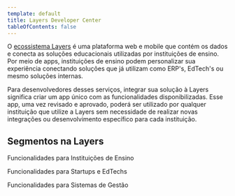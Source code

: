 ```yaml
---
template: default
title: Layers Developer Center
tableOfContents: false
---
```


O [ecossistema Layers](/docs/concepts/ecossistema-layers) é uma plataforma web e mobile que contém os dados e conecta as soluções educacionais utilizadas por instituições de ensino. Por meio de apps, instituições de ensino podem personalizar sua experiência conectando soluções que já utilizam como ERP's, EdTech's ou mesmo soluções internas.

Para desenvolvedores desses serviços, integrar sua solução à Layers significa criar um app único com as funcionalidades disponibilizadas. Esse app, uma vez revisado e aprovado, poderá ser utilizado por qualquer instituição que utilize a Layers sem necessidade de realizar novas integrações ou desenvolvimento específico para cada instituição.

## Segmentos na Layers
<docs-cards>
  <docs-card header="Instituições de Ensino" href="/docs/concepts/instituicoes-de-ensino" icon="/docs/assets/icons/Instituições de ensino.svg">
    <p>Funcionalidades para Instituições de Ensino</p>
  </docs-card>

  <docs-card header="Startups" href="/docs/concepts/startups" icon="/docs/assets/icons/edtechs.svg">
    <p>Funcionalidades para Startups e EdTechs</p>
  </docs-card>

  <docs-card header="ERPs" href="/docs/concepts/erps" icon="/docs/assets/icons/ERP.svg">
    <p>Funcionalidades para Sistemas de Gestão</p>
  </docs-card>

  <!-- <docs-card header="fornecedores" href="/docs/concepts/fornecedores" icon="/docs/assets/icons/Fornecedores.svg">
    <p>Funcionalidades para fornecedores</p>
  </docs-card> -->
</docs-cards>
